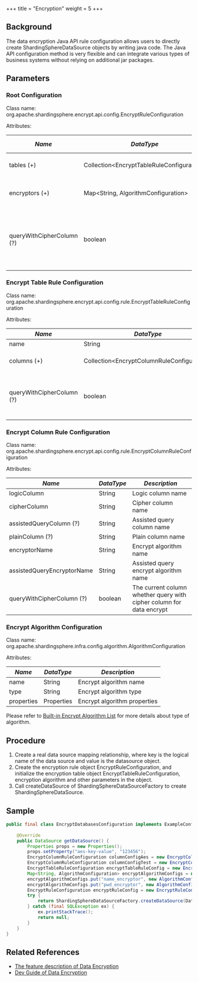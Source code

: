 +++
title = "Encryption"
weight = 5
+++

## Background

The data encryption Java API rule configuration allows users to directly create ShardingSphereDataSource objects by writing java code. The Java API configuration method is very flexible and can integrate various types of business systems without relying on additional jar packages.

## Parameters

### Root Configuration

Class name: org.apache.shardingsphere.encrypt.api.config.EncryptRuleConfiguration

Attributes:

| *Name*                    | *DataType*                                  | *Description*                                                                                  | *Default Value* |
| ------------------------- | ------------------------------------------- | ---------------------------------------------------------------------------------------------- | --------------- |
| tables (+)                | Collection\<EncryptTableRuleConfiguration\> | Encrypt table rule configurations                                                              |                 |
| encryptors (+)            | Map\<String, AlgorithmConfiguration\>       | Encrypt algorithm name and configurations                                                      |                 |
| queryWithCipherColumn (?) | boolean                                     | Whether query with cipher column for data encrypt. User you can use plaintext to query if have | true            |

### Encrypt Table Rule Configuration

Class name: org.apache.shardingsphere.encrypt.api.config.rule.EncryptTableRuleConfiguration

Attributes:

| *Name*                    | *DataType*                                   | *Description*                      |
| ------------------------- | -------------------------------------------- | ---------------------------------- |
| name                      | String                                       | Table name                         |
| columns (+)               | Collection\<EncryptColumnRuleConfiguration\> | Encrypt column rule configurations |
| queryWithCipherColumn (?) | boolean                                      | The current table whether query with cipher column for data encrypt |

### Encrypt Column Rule Configuration

Class name: org.apache.shardingsphere.encrypt.api.config.rule.EncryptColumnRuleConfiguration

Attributes:

| *Name*                     | *DataType* | *Description*              |
| -------------------------- | ---------- | -------------------------- |
| logicColumn                | String     | Logic column name          |
| cipherColumn               | String     | Cipher column name         |
| assistedQueryColumn (?)    | String     | Assisted query column name |
| plainColumn (?)            | String     | Plain column name          |
| encryptorName              | String     | Encrypt algorithm name     |
| assistedQueryEncryptorName | String     | Assisted query encrypt algorithm name |
| queryWithCipherColumn (?)  | boolean    | The current column whether query with cipher column for data encrypt |

### Encrypt Algorithm Configuration

Class name: org.apache.shardingsphere.infra.config.algorithm.AlgorithmConfiguration

Attributes:

| *Name*     | *DataType* | *Description*                |
| ---------- | ---------- | ---------------------------- |
| name       | String     | Encrypt algorithm name       |
| type       | String     | Encrypt algorithm type       |
| properties | Properties | Encrypt algorithm properties |

Please refer to [Built-in Encrypt Algorithm List](/en/user-manual/shardingsphere-jdbc/builtin-algorithm/encrypt) for more details about type of algorithm.

## Procedure

1. Create a real data source mapping relationship, where key is the logical name of the data source and value is the datasource object.
1. Create the encryption rule object EncryptRuleConfiguration, and initialize the encryption table object EncryptTableRuleConfiguration, encryption algorithm and other parameters in the object.
1. Call createDataSource of ShardingSphereDataSourceFactory to create  ShardingSphereDataSource.

## Sample

```java
public final class EncryptDatabasesConfiguration implements ExampleConfiguration {
    
    @Override
    public DataSource getDataSource() {
        Properties props = new Properties();
        props.setProperty("aes-key-value", "123456");
        EncryptColumnRuleConfiguration columnConfigAes = new EncryptColumnRuleConfiguration("username", "username", "", "username_plain", "name_encryptor", null);
        EncryptColumnRuleConfiguration columnConfigTest = new EncryptColumnRuleConfiguration("pwd", "pwd", "assisted_query_pwd", "", "pwd_encryptor", null);
        EncryptTableRuleConfiguration encryptTableRuleConfig = new EncryptTableRuleConfiguration("t_user", Arrays.asList(columnConfigAes, columnConfigTest), null);
        Map<String, AlgorithmConfiguration> encryptAlgorithmConfigs = new LinkedHashMap<>(2, 1);
        encryptAlgorithmConfigs.put("name_encryptor", new AlgorithmConfiguration("AES", props));
        encryptAlgorithmConfigs.put("pwd_encryptor", new AlgorithmConfiguration("assistedTest", props));
        EncryptRuleConfiguration encryptRuleConfig = new EncryptRuleConfiguration(Collections.singleton(encryptTableRuleConfig), encryptAlgorithmConfigs);
        try {
            return ShardingSphereDataSourceFactory.createDataSource(DataSourceUtil.createDataSource("demo_ds"), Collections.singleton(encryptRuleConfig), props);
        } catch (final SQLException ex) {
            ex.printStackTrace();
            return null;
        }
    }
}
```

## Related References

- [The feature description of Data Encryption](/en/features/encrypt/ )
- [Dev Guide of Data Encryption](/en/dev-manual/encryption/)
